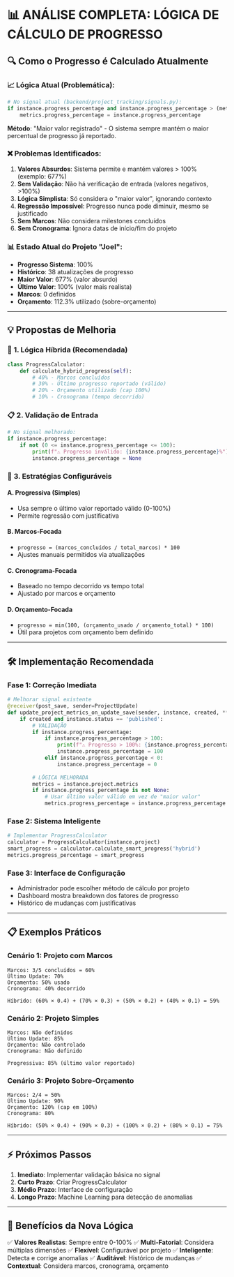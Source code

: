 # 📊 ANÁLISE COMPLETA: LÓGICA DE CÁLCULO DE PROGRESSO

## 🔍 **Como o Progresso é Calculado Atualmente**

### 📈 **Lógica Atual (Problemática):**
```python
# No signal atual (backend/project_tracking/signals.py):
if instance.progress_percentage and instance.progress_percentage > (metrics.progress_percentage or 0):
    metrics.progress_percentage = instance.progress_percentage
```

**Método**: "Maior valor registrado" - O sistema sempre mantém o maior percentual de progresso já reportado.

### ❌ **Problemas Identificados:**

1. **Valores Absurdos**: Sistema permite e mantém valores > 100% (exemplo: 677%)
2. **Sem Validação**: Não há verificação de entrada (valores negativos, >100%)
3. **Lógica Simplista**: Só considera o "maior valor", ignorando contexto
4. **Regressão Impossível**: Progresso nunca pode diminuir, mesmo se justificado
5. **Sem Marcos**: Não considera milestones concluídos
6. **Sem Cronograma**: Ignora datas de início/fim do projeto

### 📊 **Estado Atual do Projeto "Joel":**
- **Progresso Sistema**: 100%
- **Histórico**: 38 atualizações de progresso
- **Maior Valor**: 677% (valor absurdo)
- **Último Valor**: 100% (valor mais realista)
- **Marcos**: 0 definidos
- **Orçamento**: 112.3% utilizado (sobre-orçamento)

---

## 💡 **Propostas de Melhoria**

### 🎯 **1. Lógica Híbrida (Recomendada)**
```python
class ProgressCalculator:
    def calculate_hybrid_progress(self):
        # 40% - Marcos concluídos
        # 30% - Último progresso reportado (válido)
        # 20% - Orçamento utilizado (cap 100%)
        # 10% - Cronograma (tempo decorrido)
```

### 📋 **2. Validação de Entrada**
```python
# No signal melhorado:
if instance.progress_percentage:
    if not (0 <= instance.progress_percentage <= 100):
        print(f"⚠️ Progresso inválido: {instance.progress_percentage}%")
        instance.progress_percentage = None
```

### 🔄 **3. Estratégias Configuráveis**

#### **A. Progressiva (Simples)**
- Usa sempre o último valor reportado válido (0-100%)
- Permite regressão com justificativa

#### **B. Marcos-Focada**
- `progresso = (marcos_concluídos / total_marcos) * 100`
- Ajustes manuais permitidos via atualizações

#### **C. Cronograma-Focada**
- Baseado no tempo decorrido vs tempo total
- Ajustado por marcos e orçamento

#### **D. Orçamento-Focada**
- `progresso = min(100, (orçamento_usado / orçamento_total) * 100)`
- Útil para projetos com orçamento bem definido

---

## 🛠️ **Implementação Recomendada**

### **Fase 1: Correção Imediata**
```python
# Melhorar signal existente
@receiver(post_save, sender=ProjectUpdate)
def update_project_metrics_on_update_save(sender, instance, created, **kwargs):
    if created and instance.status == 'published':
        # VALIDAÇÃO
        if instance.progress_percentage:
            if instance.progress_percentage > 100:
                print(f"⚠️ Progresso > 100%: {instance.progress_percentage}%")
                instance.progress_percentage = 100
            elif instance.progress_percentage < 0:
                instance.progress_percentage = 0
        
        # LÓGICA MELHORADA
        metrics = instance.project.metrics
        if instance.progress_percentage is not None:
            # Usar último valor válido em vez de "maior valor"
            metrics.progress_percentage = instance.progress_percentage
```

### **Fase 2: Sistema Inteligente**
```python
# Implementar ProgressCalculator
calculator = ProgressCalculator(instance.project)
smart_progress = calculator.calculate_smart_progress('hybrid')
metrics.progress_percentage = smart_progress
```

### **Fase 3: Interface de Configuração**
- Administrador pode escolher método de cálculo por projeto
- Dashboard mostra breakdown dos fatores de progresso
- Histórico de mudanças com justificativas

---

## 📋 **Exemplos Práticos**

### **Cenário 1: Projeto com Marcos**
```
Marcos: 3/5 concluídos = 60%
Último Update: 70%
Orçamento: 50% usado
Cronograma: 40% decorrido

Híbrido: (60% × 0.4) + (70% × 0.3) + (50% × 0.2) + (40% × 0.1) = 59%
```

### **Cenário 2: Projeto Simples**
```
Marcos: Não definidos
Último Update: 85%
Orçamento: Não controlado
Cronograma: Não definido

Progressiva: 85% (último valor reportado)
```

### **Cenário 3: Projeto Sobre-Orçamento**
```
Marcos: 2/4 = 50%
Último Update: 90%
Orçamento: 120% (cap em 100%)
Cronograma: 80%

Híbrido: (50% × 0.4) + (90% × 0.3) + (100% × 0.2) + (80% × 0.1) = 75%
```

---

## ⚡ **Próximos Passos**

1. **Imediato**: Implementar validação básica no signal
2. **Curto Prazo**: Criar ProgressCalculator
3. **Médio Prazo**: Interface de configuração
4. **Longo Prazo**: Machine Learning para detecção de anomalias

---

## 🎯 **Benefícios da Nova Lógica**

✅ **Valores Realistas**: Sempre entre 0-100%
✅ **Multi-Fatorial**: Considera múltiplas dimensões
✅ **Flexível**: Configurável por projeto
✅ **Inteligente**: Detecta e corrige anomalias
✅ **Auditável**: Histórico de mudanças
✅ **Contextual**: Considera marcos, cronograma, orçamento
